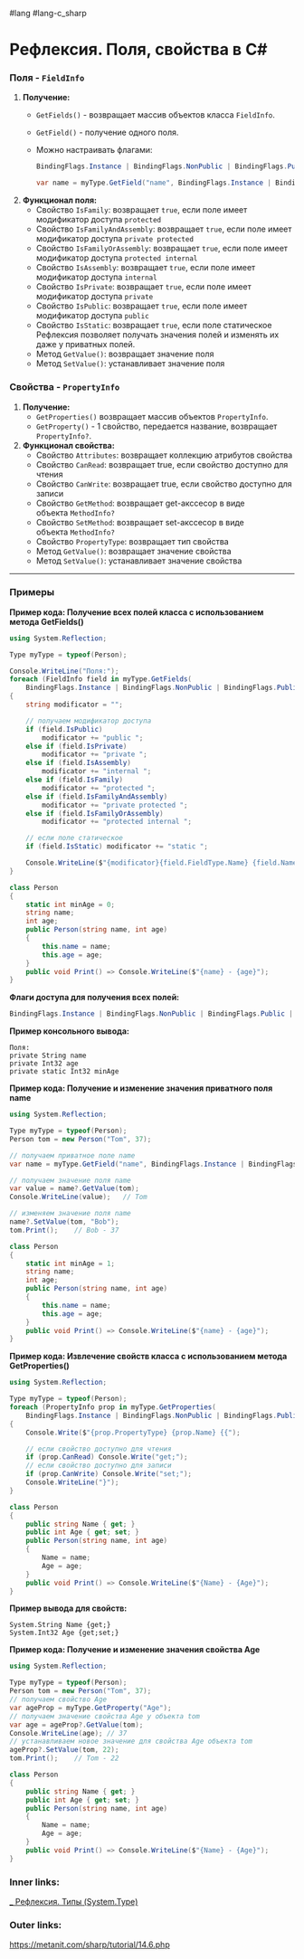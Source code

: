 #lang #lang-c_sharp 

# Рефлексия. Поля, свойства в C#

### Поля - `FieldInfo`

1. **Получение:**
	- `GetFields()` - возвращает массив объектов класса `FieldInfo`.
	- `GetField()` - получение одного поля. 
	- Можно настраивать флагами:
		```csharp
		BindingFlags.Instance | BindingFlags.NonPublic | BindingFlags.Public | BindingFlags.Static
		```
		
		```csharp
		var name = myType.GetField("name", BindingFlags.Instance | BindingFlags.NonPublic);
		```
2. **Функционал поля:**
	- Свойство `IsFamily`: возвращает `true`, если поле имеет модификатор доступа `protected`
	- Свойство `IsFamilyAndAssembly`: возвращает `true`, если поле имеет модификатор доступа `private protected`
	- Свойство `IsFamilyOrAssembly`: возвращает `true`, если поле имеет модификатор доступа `protected internal`
	- Свойство `IsAssembly`: возвращает `true`, если поле имеет модификатор доступа `internal`
	- Свойство `IsPrivate`: возвращает `true`, если поле имеет модификатор доступа `private`
	- Свойство `IsPublic`: возвращает `true`, если поле имеет модификатор доступа `public`
	- Свойство `IsStatic`: возвращает `true`, если поле статическое
	Рефлексия позволяет получать значения полей и изменять их даже у приватных полей.
	- Метод `GetValue()`: возвращает значение поля
	- Метод `SetValue()`: устанавливает значение поля


### Свойства - `PropertyInfo`
1. **Получение:**
	- `GetProperties()` возвращает массив объектов `PropertyInfo`.
	- `GetProperty()` - 1 свойство, передается название, возвращает `PropertyInfo?`.
2. **Функционал свойства:**
	- Свойство `Attributes`: возвращает коллекцию атрибутов свойства
	- Свойство `CanRead`: возвращает true, если свойство доступно для чтения
	- Свойство `CanWrite`: возвращает true, если свойство доступно для записи
	- Свойство `GetMethod`: возвращает get-акссесор в виде объекта `MethodInfo?`
	- Свойство `SetMethod`: возвращает set-акссесор в виде объекта `MethodInfo?`
	- Свойство `PropertyType`: возвращает тип свойства
	- Метод `GetValue()`: возвращает значение свойства
	- Метод `SetValue()`: устанавливает значение свойства

---

### Примеры

**Пример кода: Получение всех полей класса с использованием метода GetFields()**

```csharp
using System.Reflection;

Type myType = typeof(Person);

Console.WriteLine("Поля:");
foreach (FieldInfo field in myType.GetFields(
    BindingFlags.Instance | BindingFlags.NonPublic | BindingFlags.Public | BindingFlags.Static))
{
    string modificator = "";

    // получаем модификатор доступа
    if (field.IsPublic)
        modificator += "public ";
    else if (field.IsPrivate)
        modificator += "private ";
    else if (field.IsAssembly)
        modificator += "internal ";
    else if (field.IsFamily)
        modificator += "protected ";
    else if (field.IsFamilyAndAssembly)
        modificator += "private protected ";
    else if (field.IsFamilyOrAssembly)
        modificator += "protected internal ";

    // если поле статическое
    if (field.IsStatic) modificator += "static ";

    Console.WriteLine($"{modificator}{field.FieldType.Name} {field.Name}");
}

class Person
{
    static int minAge = 0;
    string name;
    int age;
    public Person(string name, int age)
    {
        this.name = name;
        this.age = age;
    }
    public void Print() => Console.WriteLine($"{name} - {age}");
}
```

**Флаги доступа для получения всех полей:**

```csharp
BindingFlags.Instance | BindingFlags.NonPublic | BindingFlags.Public | BindingFlags.Static
```

**Пример консольного вывода:**

```plaintext
Поля:
private String name
private Int32 age
private static Int32 minAge
```

**Пример кода: Получение и изменение значения приватного поля name**

```csharp
using System.Reflection;

Type myType = typeof(Person);
Person tom = new Person("Tom", 37);

// получаем приватное поле name
var name = myType.GetField("name", BindingFlags.Instance | BindingFlags.NonPublic);

// получаем значение поля name
var value = name?.GetValue(tom);
Console.WriteLine(value);   // Tom

// изменяем значение поля name
name?.SetValue(tom, "Bob");
tom.Print();    // Bob - 37

class Person
{
    static int minAge = 1;
    string name;
    int age;
    public Person(string name, int age)
    {
        this.name = name;
        this.age = age;
    }
    public void Print() => Console.WriteLine($"{name} - {age}");
}
```

**Пример кода: Извлечение свойств класса с использованием метода GetProperties()**

```csharp
using System.Reflection;

Type myType = typeof(Person);
foreach (PropertyInfo prop in myType.GetProperties(
    BindingFlags.Instance | BindingFlags.NonPublic | BindingFlags.Public | BindingFlags.Static))
{
    Console.Write($"{prop.PropertyType} {prop.Name} {{");

    // если свойство доступно для чтения
    if (prop.CanRead) Console.Write("get;");
    // если свойство доступно для записи
    if (prop.CanWrite) Console.Write("set;");
    Console.WriteLine("}");
}

class Person
{
    public string Name { get; }
    public int Age { get; set; }
    public Person(string name, int age)
    {
        Name = name;
        Age = age;
    }
    public void Print() => Console.WriteLine($"{Name} - {Age}");
}
```

**Пример вывода для свойств:**

```plaintext
System.String Name {get;}
System.Int32 Age {get;set;}
```

**Пример кода: Получение и изменение значения свойства Age**

```csharp
using System.Reflection;

Type myType = typeof(Person);
Person tom = new Person("Tom", 37);
// получаем свойство Age
var ageProp = myType.GetProperty("Age");
// получаем значение свойства Age у объекта tom
var age = ageProp?.GetValue(tom);
Console.WriteLine(age); // 37
// устанавливаем новое значение для свойства Age объекта tom
ageProp?.SetValue(tom, 22);
tom.Print();    // Tom - 22

class Person
{
    public string Name { get; }
    public int Age { get; set; }
    public Person(string name, int age)
    {
        Name = name;
        Age = age;
    }
    public void Print() => Console.WriteLine($"{Name} - {Age}");
}
```

### Inner links:
[_ Рефлексия. Типы (System.Type)](1.%20Languages/C-sharp/Рефлексия/_%20Рефлексия.%20Типы%20(System.Type).md)

### Outer links:
https://metanit.com/sharp/tutorial/14.6.php